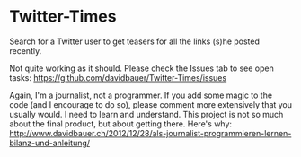 Twitter-Times
=============

Search for a Twitter user to get teasers for all the links (s)he posted recently.

Not quite working as it should. Please check the Issues tab to see open tasks: https://github.com/davidbauer/Twitter-Times/issues

Again, I'm a journalist, not a programmer. If you add some magic to the code (and I encourage to do so), please comment more extensively that you usually would. I need to learn and understand. This project is not so much about the final product, but about getting there. Here's why: http://www.davidbauer.ch/2012/12/28/als-journalist-programmieren-lernen-bilanz-und-anleitung/
